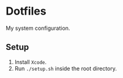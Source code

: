 # Dotfiles

My system configuration.

## Setup

1. Install `Xcode`.
2. Run `./setup.sh` inside the root directory.
